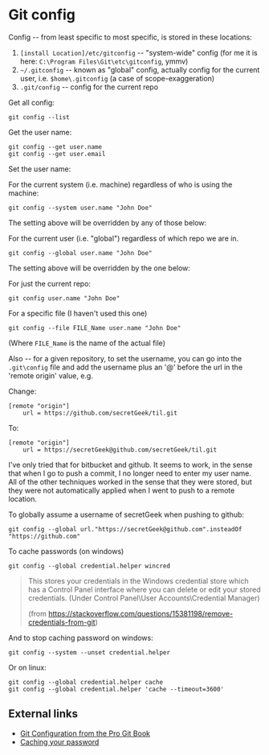﻿# Git config

Config -- from least specific to most specific, is stored in these locations:

1. `[install Location]/etc/gitconfig` -- "system-wide" config (for me it is here: `C:\Program Files\Git\etc\gitconfig`, ymmv)
2. `~/.gitconfig` -- known as "global" config, actually config for the current user, i.e. `$home\.gitconfig` (a case of scope-exaggeration)
3. `.git/config` -- config for the current repo

Get all config:

    git config --list

Get the user name:

    git config --get user.name
    git config --get user.email

Set the user name:

For the current system (i.e. machine) regardless of who is using the machine:

    git config --system user.name "John Doe"

The setting above will be overridden by any of those below:

For the current user (i.e. "global") regardless of which repo we are in.

    git config --global user.name "John Doe"

The setting above will be overridden by the one below:

For just the current repo:

    git config user.name "John Doe"

For a specific file (I haven't used this one)

    git config --file FILE_Name user.name "John Doe"

(Where `FILE_Name` is the name of the actual file)

Also -- for a given repository, to set the username, you can go into the `.git\config` file and add the username plus an '@' before the url in the 'remote origin' value, e.g.

Change:

    [remote "origin"]
        url = https://github.com/secretGeek/til.git

To:

    [remote "origin"]
        url = https://secretGeek@github.com/secretGeek/til.git

I've only tried that for bitbucket and github. It seems to work, in the sense that when I go to push a commit, I no longer need to enter my user name. All of the other techniques worked in the sense that they were stored, but they were not automatically applied when I went to push to a remote location.

To globally assume a username of secretGeek when pushing to github:

    git config --global url."https://secretGeek@github.com".insteadOf "https://github.com"

To cache passwords (on windows)

    git config --global credential.helper wincred

> This stores your credentials in the Windows credential store which has a Control Panel interface where you can delete or edit your stored credentials. (Under Control Panel\User Accounts\Credential Manager)
>
> (from <https://stackoverflow.com/questions/15381198/remove-credentials-from-git>)

And to stop caching password on windows:

    git config --system --unset credential.helper

Or on linux:

    git config --global credential.helper cache
    git config --global credential.helper 'cache --timeout=3600'

## External links

- [Git Configuration from the Pro Git Book](https://git-scm.com/book/en/v2/Customizing-Git-Git-Configuration)
- [Caching your password](https://help.github.com/articles/caching-your-github-password-in-git/#platform-linux)
